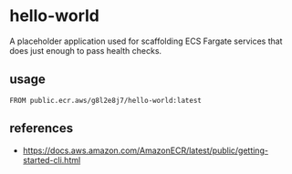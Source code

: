 # hello-world

A placeholder application used for scaffolding ECS Fargate services that does just enough to pass health checks.  

## usage

```
FROM public.ecr.aws/g8l2e8j7/hello-world:latest
```

## references

- https://docs.aws.amazon.com/AmazonECR/latest/public/getting-started-cli.html
